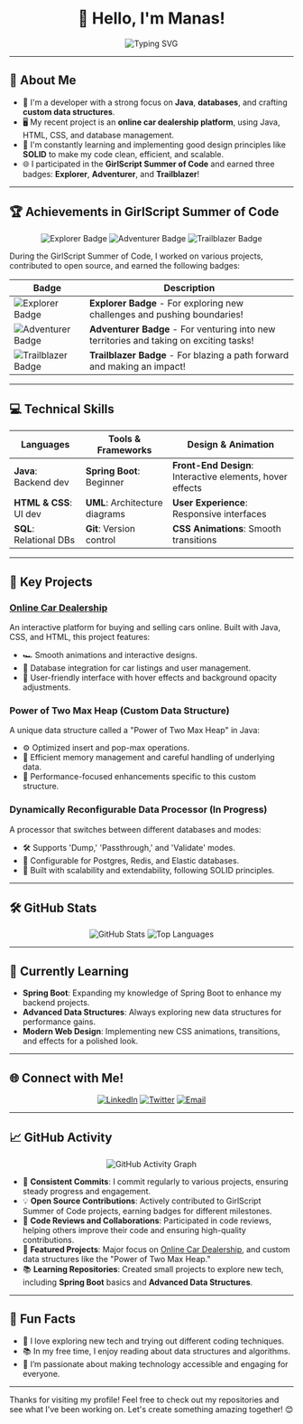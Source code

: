 <h1 align="center">👋 Hello, I'm Manas! </h1>

<p align="center">
    <img src="https://readme-typing-svg.demolab.com?font=Fira+Code&weight=500&size=24&pause=1000&color=FFA500&center=true&width=435&lines=Passionate+Developer+%7C+Java+Enthusiast;Backend+Architect+%7C+Frontend+Designer;Building+Functional+and+Engaging+Apps" alt="Typing SVG" />
</p>

---

## 🎯 About Me

- 💼 I'm a developer with a strong focus on **Java**, **databases**, and crafting **custom data structures**.
- 🖥️ My recent project is an **online car dealership platform**, using Java, HTML, CSS, and database management.
- 🚀 I'm constantly learning and implementing good design principles like **SOLID** to make my code clean, efficient, and scalable.
- 🌐 I participated in the **GirlScript Summer of Code** and earned three badges: **Explorer**, **Adventurer**, and **Trailblazer**!

---

## 🏆 Achievements in GirlScript Summer of Code

<p align="center">
<img src="https://img.shields.io/badge/Explorer-FF6F00?style=for-the-badge" alt="Explorer Badge">
<img src="https://img.shields.io/badge/Adventurer-4CBB17?style=for-the-badge" alt="Adventurer Badge">
<img src="https://img.shields.io/badge/Trailblazer-1E90FF?style=for-the-badge" alt="Trailblazer Badge">
</p>

During the GirlScript Summer of Code, I worked on various projects, contributed to open source, and earned the following badges:

| Badge | Description |
|-------|-------------|
| ![Explorer Badge](link-to-explorer-badge.png) | **Explorer Badge** - For exploring new challenges and pushing boundaries! |
| ![Adventurer Badge](link-to-adventurer-badge.png) | **Adventurer Badge** - For venturing into new territories and taking on exciting tasks! |
| ![Trailblazer Badge](link-to-trailblazer-badge.png) | **Trailblazer Badge** - For blazing a path forward and making an impact! |

---

## 💻 Technical Skills

| Languages               | Tools & Frameworks      | Design & Animation |
|-------------------------|-------------------------|---------------------|
| **Java**: Backend dev   | **Spring Boot**: Beginner | **Front-End Design**: Interactive elements, hover effects |
| **HTML & CSS**: UI dev  | **UML**: Architecture diagrams | **User Experience**: Responsive interfaces |
| **SQL**: Relational DBs | **Git**: Version control | **CSS Animations**: Smooth transitions |

---

## 🚀 Key Projects

### [Online Car Dealership](https://github.com/vikingmanas/online-car-dealership)
An interactive platform for buying and selling cars online. Built with Java, CSS, and HTML, this project features:
- 🏎️ Smooth animations and interactive designs.
- 💾 Database integration for car listings and user management.
- 👥 User-friendly interface with hover effects and background opacity adjustments.

### Power of Two Max Heap (Custom Data Structure)
A unique data structure called a "Power of Two Max Heap" in Java:
- ⚙️ Optimized insert and pop-max operations.
- 🧠 Efficient memory management and careful handling of underlying data.
- 🚀 Performance-focused enhancements specific to this custom structure.

### Dynamically Reconfigurable Data Processor (In Progress)
A processor that switches between different databases and modes:
- 🛠️ Supports 'Dump,' 'Passthrough,' and 'Validate' modes.
- 🔄 Configurable for Postgres, Redis, and Elastic databases.
- 📏 Built with scalability and extendability, following SOLID principles.

---

## 🛠️ GitHub Stats

<p align="center">
    <img src="https://github-readme-stats.vercel.app/api?username=vikingmanas&show_icons=true&theme=radical" alt="GitHub Stats">
    <img src="https://github-readme-stats.vercel.app/api/top-langs/?username=vikingmanas&layout=compact&theme=radical" alt="Top Languages">
</p>

---

## 🌱 Currently Learning

- **Spring Boot**: Expanding my knowledge of Spring Boot to enhance my backend projects.
- **Advanced Data Structures**: Always exploring new data structures for performance gains.
- **Modern Web Design**: Implementing new CSS animations, transitions, and effects for a polished look.

---

## 🌐 Connect with Me!

<p align="center">
    <a href="https://www.linkedin.com/in/manas-dubey-415385296" target="_blank"><img src="https://img.shields.io/badge/LinkedIn-0077B5?style=for-the-badge&logo=linkedin&logoColor=white" alt="LinkedIn"></a>
    <a href="https://x.com/DubeyManas007" target="_blank"><img src="https://img.shields.io/badge/Twitter-1DA1F2?style=for-the-badge&logo=twitter&logoColor=white" alt="Twitter"></a>
    <a href="mailto:manasdubey2709@gmail.com"><img src="https://img.shields.io/badge/Email-D14836?style=for-the-badge&logo=gmail&logoColor=white" alt="Email"></a>
</p>

---
## 📈 GitHub Activity

<p align="center">
    <img src="https://activity-graph.herokuapp.com/graph?username=vikingmanas&theme=react-dark&bg_color=20232a&hide_border=true&area=true&area_color=FFA500" alt="GitHub Activity Graph">
</p>

- 🌟 **Consistent Commits**: I commit regularly to various projects, ensuring steady progress and engagement.
- 💡 **Open Source Contributions**: Actively contributed to GirlScript Summer of Code projects, earning badges for different milestones.
- 🔄 **Code Reviews and Collaborations**: Participated in code reviews, helping others improve their code and ensuring high-quality contributions.
- 📌 **Featured Projects**: Major focus on [Online Car Dealership](https://github.com/vikingmanas/online-car-dealership), and custom data structures like the "Power of Two Max Heap."
- 📚 **Learning Repositories**: Created small projects to explore new tech, including **Spring Boot** basics and **Advanced Data Structures**.

---

## 🧩 Fun Facts

- 🎸 I love exploring new tech and trying out different coding techniques.
- 📚 In my free time, I enjoy reading about data structures and algorithms.
- 🌄 I’m passionate about making technology accessible and engaging for everyone.

---

Thanks for visiting my profile! Feel free to check out my repositories and see what I've been working on. Let's create something amazing together! 😊
